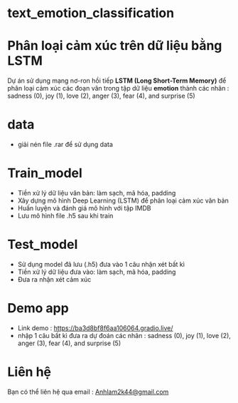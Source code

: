 # text_emotion_classification

# Phân loại cảm xúc trên dữ liệu bằng LSTM

Dự án sử dụng mạng nơ-ron hồi tiếp **LSTM (Long Short-Term Memory)** để phân loại cảm xúc các đoạn văn trong tập dữ liệu **emotion** thành các nhãn : sadness (0), joy (1), love (2), anger (3), fear (4), and surprise (5)

  
# data
- giải nén file .rar để sử dụng data

# Train_model

- Tiền xử lý dữ liệu văn bản: làm sạch, mã hóa, padding
- Xây dựng mô hình Deep Learning (LSTM) để phân loại cảm xúc văn bản
- Huấn luyện và đánh giá mô hình với tập IMDB
- Lưu mô hình file .h5 sau khi train

# Test_model
- Sử dụng model đã lưu (.h5) đưa vào 1 câu nhận xét bất kì
- Tiền xử lý dữ liệu đưa vào: làm sạch, mã hóa, padding
- Đưa ra nhận xét cảm xúc
# Demo app
 - Link demo : https://ba3d8bf8f6aa106064.gradio.live/
 - nhập 1 câu bất kì đưa ra dự đoán các nhãn : sadness (0), joy (1), love (2), anger (3), fear (4), and surprise (5)
# Liên hệ 
Bạn có thể liên hệ qua email : Anhlam2k44@gmail.com
